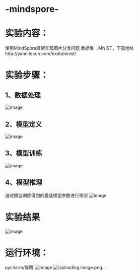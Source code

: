 # -mindspore-
# 实验内容：
使用MindSpore框架实现图片分类问题
数据集：MNIST，下载地址http://yann.lecun.com/exdb/mnist/
# 实验步骤：
## 1、数据处理
![image](https://user-images.githubusercontent.com/113962198/210972056-a263a620-f544-4919-838b-2123f813d017.png)
## 2、模型定义
![image](https://user-images.githubusercontent.com/113962198/210972140-992e917c-5765-4ec6-87da-0a9a27e15d3c.png)
## 3、模型训练
![image](https://user-images.githubusercontent.com/113962198/210972221-d1bfbb55-b68e-429d-996b-9a30daf28dac.png)
## 4、模型推理
通过模型训练得到的最佳模型参数进行预测
![image](https://user-images.githubusercontent.com/113962198/210972308-b02543ef-b70f-4099-8a26-d2e0e9175b94.png)
# 实验结果
![image](https://user-images.githubusercontent.com/113962198/210973094-b6780797-af29-421b-8533-68a5472dfdcc.png)
# 运行环境：
pycharm/昇腾
![image](https://user-images.githubusercontent.com/113962198/221396271-bb60c909-2fa6-435d-b948-fc50734ee050.png)
![Uploading image.png…]()
